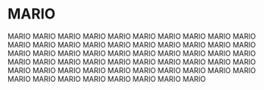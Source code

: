 # MARIO
MARIO MARIO MARIO MARIO MARIO MARIO MARIO MARIO MARIO MARIO MARIO MARIO MARIO MARIO MARIO MARIO MARIO MARIO MARIO MARIO MARIO MARIO MARIO MARIO MARIO MARIO MARIO MARIO MARIO MARIO MARIO MARIO MARIO MARIO MARIO MARIO MARIO MARIO MARIO MARIO MARIO MARIO MARIO MARIO MARIO MARIO MARIO MARIO MARIO MARIO MARIO MARIO MARIO MARIO MARIO MARIO MARIO MARIO

